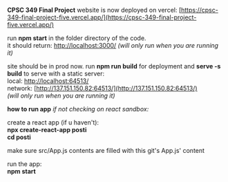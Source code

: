 **CPSC 349 Final Project**
website is now deployed on vercel:
[https://cpsc-349-final-project-five.vercel.app/](https://cpsc-349-final-project-five.vercel.app/) <br>

run **npm start** in the folder directory of the code. <br>
it should return: [http://localhost:3000/](http://localhost:3000/)
*(will only run when you are running it)* <br>

site should be in prod now. run **npm run build** for deployment and **serve -s build** to serve with a static server: <br>
local: [http://localhost:64513/](http://localhost:64513/) <br>
network: [http://137.151.150.82:64513/](http://137.151.150.82:64513/) <br>
*(will only run when you are running it)* <br>


**how to run app**
*if not checking on react sandbox:*

create a react app (if u haven't):<br>
**npx create-react-app posti**<br>
**cd posti**

make sure src/App.js contents are filled with this git's App.js' content

run the app:<br>
**npm start**
